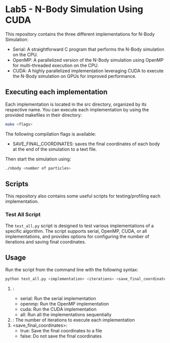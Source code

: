 # Lab5 - N-Body Simulation Using CUDA
This repository contains the three different implementations for N-Body Simulation:
- Serial: A straightforward C program that performs the N-Body simulation on the CPU.
- OpenMP: A parallelized version of the N-Body simulation using OpenMP for multi-threaded execution on the CPU.
- CUDA: A highly parallelized implementation leveraging CUDA to execute the N-Body simulation on GPUs for improved performance.

## **Executing each implementation**
Each implementation is located in the src directory, organized by its respective name.
You can execute each implementation by using the provided makefiles in their directory:

```bash 
make <flags>
```
The following compilation flags is available:
- SAVE_FINAL_COORDINATES: saves the final coordinates of each body at the end of the simulation to a text file. 

Then start the simulation using:

```bash 
./nbody <number of particles>
```

## **Scripts** 
This repository also contains some useful scripts for testing/profiling each implementation.

### **Test All Script**
The `test_all.py` script is designed to test various implementations of a specific algorithm. The script supports serial, OpenMP, CUDA, or all implementations, and provides options for configuring the number of iterations and saving final coordinates.

## **Usage**

Run the script from the command line with the following syntax:

```bash
python test_all.py <implementation> <iterations> <save_final_coordinates>
```

1. <implementation>:
    - serial: Run the serial implementation
    - openmp: Run the OpenMP implementation
    - cuda: Run the CUDA implementation
    - all: Run all the implementations sequentially
2. <iterations>: The number of iterations to execute each implementation
3. <save_final_coordinates>:
    - true: Save the final coordinates to a file
    - false: Do not save the final coordinates